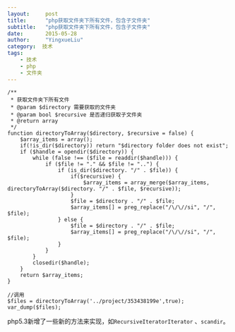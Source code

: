 ```yaml
---
layout:     post
title:      "php获取文件夹下所有文件，包含子文件夹"
subtitle:   "php获取文件夹下所有文件，包含子文件夹"
date:       2015-05-28
author:     "YingxueLiu"
category:  技术
tags:
    - 技术
    - php
    - 文件夹
---
```


    /**
     * 获取文件夹下所有文件
     * @param $directory 需要获取的文件夹
     * @param bool $recursive 是否递归获取子文件夹
     * @return array
     */
    function directoryToArray($directory, $recursive = false) {
        $array_items = array();
        if(!is_dir($directory)) return "$directory folder does not exist";
        if ($handle = opendir($directory)) {
            while (false !== ($file = readdir($handle))) {
                if ($file != "." && $file != "..") {
                    if (is_dir($directory. "/" . $file)) {
                        if($recursive) {
                            $array_items = array_merge($array_items, directoryToArray($directory. "/" . $file, $recursive));
                        }
                        $file = $directory . "/" . $file;
                        $array_items[] = preg_replace("/\/\//si", "/", $file);
                    } else {
                        $file = $directory . "/" . $file;
                        $array_items[] = preg_replace("/\/\//si", "/", $file);
                    }
                }
            }
            closedir($handle);
        }
        return $array_items;
    }

    //调用
    $files = directoryToArray('../project/353438199e',true);
    var_dump($files);

php5.3新增了一些新的方法来实现，如`RecursiveIteratorIterator` 、`scandir`。